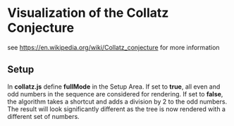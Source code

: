 # Visualization of the Collatz Conjecture
see https://en.wikipedia.org/wiki/Collatz_conjecture for more information

## Setup
In **collatz.js** define **fullMode** in the Setup Area.
If set to **true**, all even and odd numbers in the sequence are considered for rendering.
If set to **false**, the algorithm takes a shortcut and adds a division by 2 to the odd numbers.
The result will look significantly different as the tree is now rendered with a different set of numbers.
